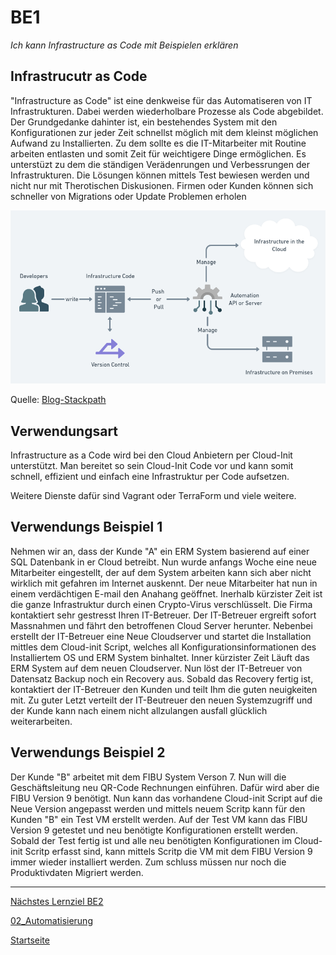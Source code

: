 # BE1
*Ich kann Infrastructure as Code mit Beispielen erklären*

## Infrastrucutr as Code

"Infrastructure as Code" ist eine denkweise für das Automatiseren von IT Infrastrukturen. Dabei werden wiederholbare Prozesse als Code abgebildet.
Der Grundgedanke dahinter ist, ein bestehendes System mit den Konfigurationen zur jeder Zeit schnellst möglich mit dem kleinst möglichen Aufwand zu Installierten.
Zu dem sollte es die IT-Mitarbeiter mit Routine arbeiten entlasten und somit Zeit für weichtigere Dinge ermöglichen.
Es unterstüzt zu dem die ständigen Verädenrungen und Verbessrungen der Infrastrukturen. Die Lösungen können mittels Test bewiesen werden und nicht nur mit Therotischen Diskusionen.
Firmen oder Kunden können sich schneller von Migrations oder Update Problemen erholen

![IaaC](../00_Allgemein/images/02_Automatisierung/BE1/infrastructure-as-code.png)

Quelle: [Blog-Stackpath](https://blog.stackpath.com/infrastructure-as-code-explainer/)

## Verwendungsart

Infrastructure as a Code wird bei den Cloud Anbietern per Cloud-Init unterstützt. Man bereitet so sein Cloud-Init Code vor und kann somit schnell, effizient und einfach eine Infrastruktur per Code aufsetzen.

Weitere Dienste dafür sind Vagrant oder TerraForm und viele weitere.

## Verwendungs Beispiel 1

Nehmen wir an, dass der Kunde "A" ein ERM System basierend auf einer SQL Datenbank in er Cloud betreibt.
Nun wurde anfangs Woche eine neue Mitarbeiter eingestellt, der auf dem System arbeiten kann sich aber nicht wirklich mit gefahren im Internet auskennt.
Der neue Mitarbeiter hat nun in einem verdächtigen E-mail den Anahang geöffnet. Inerhalb kürzister Zeit ist die ganze Infrastruktur durch einen Crypto-Virus verschlüsselt.
Die Firma kontaktiert sehr gestresst Ihren IT-Betreuer. Der IT-Betreuer ergreift sofort Massnahmen und fährt den betroffenen Cloud Server herunter.
Nebenbei erstellt der IT-Betreuer eine Neue Cloudserver und startet die Installation mittles dem Cloud-init Script, welches all Konfigurationsinformationen des Installiertem OS und ERM System binhaltet. Inner kürzister Zeit Läuft das ERM System auf dem neuen Cloudserver. Nun löst der IT-Betreuer von Datensatz Backup noch ein Recovery aus.
Sobald das Recovery fertig ist, kontaktiert der IT-Betreuer den Kunden und teilt Ihm die guten neuigkeiten mit. Zu guter Letzt verteilt der IT-Beutreuer den neuen Systemzugriff und der Kunde kann nach einem nicht allzulangen ausfall glücklich weiterarbeiten.

## Verwendungs Beispiel 2

Der Kunde "B" arbeitet mit dem FIBU System Verson 7. Nun will die Geschäftsleitung neu QR-Code Rechnungen einführen. Dafür wird aber die FIBU Version 9 benötigt.
Nun kann das vorhandene Cloud-init Script auf die Neue Version angepasst werden und mittels neuem Scritp kann für den Kunden "B" ein Test VM erstellt werden. Auf der Test VM kann das FIBU Version 9 getestet und neu benötigte Konfigurationen erstellt werden. Sobald der Test fertig ist und alle neu benötigten Konfigurationen im Cloud-init Scritp erfasst sind, kann mittels Scritp die VM mit dem FIBU Version 9 immer wieder installiert werden. Zum schluss müssen nur noch die Produktivdaten Migriert werden.

___

[Nächstes Lernziel BE2](https://github.com/ask-yo-girl-about-me/Project-Future/blob/main/02_Automatisierung/BE2.md)

[02_Automatisierung](../02_Automatisierung)

[Startseite](https://github.com/ask-yo-girl-about-me/Project-Future)